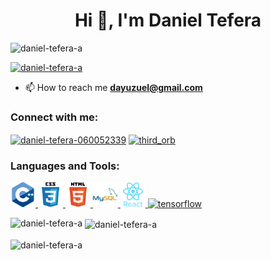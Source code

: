 <h1 align="center">Hi 👋, I'm Daniel Tefera</h1>
<p I'm a software engineering student at Bahir Dar University</p>
<p align="left"> <img src="https://komarev.com/ghpvc/?username=daniel-tefera-a&label=Profile%20views&color=0e75b6&style=flat" alt="daniel-tefera-a" /> </p>

<p align="left"> <a href="https://github.com/ryo-ma/github-profile-trophy"><img src="https://github-profile-trophy.vercel.app/?username=daniel-tefera-a" alt="daniel-tefera-a" /></a> </p>

- 📫 How to reach me **dayuzuel@gmail.com**

<h3 align="left">Connect with me:</h3>
<p align="left">
<a href="https://linkedin.com/in/daniel-tefera-060052339" target="blank"><img align="center" src="https://raw.githubusercontent.com/rahuldkjain/github-profile-readme-generator/master/src/images/icons/Social/linked-in-alt.svg" alt="daniel-tefera-060052339" height="30" width="40" /></a>
<a href="https://instagram.com/third_orb" target="blank"><img align="center" src="https://raw.githubusercontent.com/rahuldkjain/github-profile-readme-generator/master/src/images/icons/Social/instagram.svg" alt="third_orb" height="30" width="40" /></a>
</p>

<h3 align="left">Languages and Tools:</h3>
<p align="left"> <a href="https://www.w3schools.com/cpp/" target="_blank" rel="noreferrer"> <img src="https://raw.githubusercontent.com/devicons/devicon/master/icons/cplusplus/cplusplus-original.svg" alt="cplusplus" width="40" height="40"/> </a> <a href="https://www.w3schools.com/css/" target="_blank" rel="noreferrer"> <img src="https://raw.githubusercontent.com/devicons/devicon/master/icons/css3/css3-original-wordmark.svg" alt="css3" width="40" height="40"/> </a> <a href="https://www.w3.org/html/" target="_blank" rel="noreferrer"> <img src="https://raw.githubusercontent.com/devicons/devicon/master/icons/html5/html5-original-wordmark.svg" alt="html5" width="40" height="40"/> </a> <a href="https://www.mysql.com/" target="_blank" rel="noreferrer"> <img src="https://raw.githubusercontent.com/devicons/devicon/master/icons/mysql/mysql-original-wordmark.svg" alt="mysql" width="40" height="40"/> </a> <a href="https://reactjs.org/" target="_blank" rel="noreferrer"> <img src="https://raw.githubusercontent.com/devicons/devicon/master/icons/react/react-original-wordmark.svg" alt="react" width="40" height="40"/> </a> <a href="https://www.tensorflow.org" target="_blank" rel="noreferrer"> <img src="https://www.vectorlogo.zone/logos/tensorflow/tensorflow-icon.svg" alt="tensorflow" width="40" height="40"/> </a> </p>

<p><img align="left" src="https://github-readme-stats.vercel.app/api/top-langs?username=daniel-tefera-a&show_icons=true&locale=en&layout=compact" alt="daniel-tefera-a" /></p>

<p>&nbsp;<img align="center" src="https://github-readme-stats.vercel.app/api?username=daniel-tefera-a&show_icons=true&locale=en" alt="daniel-tefera-a" /></p>

<p><img align="center" src="https://github-readme-streak-stats.herokuapp.com/?user=daniel-tefera-a&" alt="daniel-tefera-a" /></p>

<!---
Daniel-Tefera-A/Daniel-Tefera-A is a ✨ special ✨ repository because its `README.md` (this file) appears on your GitHub profile.
You can click the Preview link to take a look at your changes.
--->
